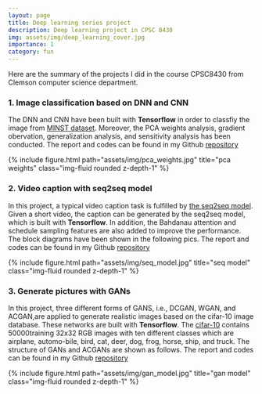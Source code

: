 ```yaml
---
layout: page
title: Deep learning series project
description: Deep learning project in CPSC 8430
img: assets/img/deep_learning_cover.jpg
importance: 1
category: fun
---
```


Here are the summary of the projects I did in the course CPSC8430 from Clemson computer science department. 

### 1. Image classification based on DNN and CNN

The DNN and CNN have been built with **Tensorflow** in order to classfiy the image from [MINST dataset](http://yann.lecun.com/exdb/mnist/). Moreover, the PCA weights analysis, gradient obervation, generalization analysis, and sensitivity analysis has been conducted. The report and codes can be found in my Github [repository](https://github.com/FangjianLi/Deep-learning-Project1-Image-Classification-with-DNN-CNN)



{% include figure.html path="assets/img/pca_weights.jpg" title="pca weights" class="img-fluid rounded z-depth-1" %}

### 2. Video caption with seq2seq model

In this project, a typical video caption task is fulfilled by [the seq2seq model](https://openaccess.thecvf.com/content_iccv_2015/papers/Venugopalan_Sequence_to_Sequence_ICCV_2015_paper.pdf). Given a short video, the caption can be generated by the seq2seq model, which is built with **Tensorflow**. In addition, the Bahdanau attention and schedule sampling features are also added to improve the performance. The block diagrams have been shown in the following pics. The report and codes can be found in my Github [repository](https://github.com/FangjianLi/Deep-learning-Project2-Video-Captioning-with-seq2seq)


{% include figure.html path="assets/img/seq_model.jpg" title="seq model" class="img-fluid rounded z-depth-1" %}



### 3. Generate pictures with GANs

In this project, three different forms of GANS, i.e., DCGAN, WGAN, and ACGAN,are applied to generate realistic images based on the cifar-10 image database. These networks are built with **Tensorflow**. The [cifar-10](https://www.cs.toronto.edu/~kriz/cifar.html) contains 50000training 32x32 RGB images with ten different classes which are airplane, automo-bile,  bird,  cat,  deer,  dog,  frog,  horse,  ship,  and truck. The structure of GANs and ACGANs are shown as follows. The report and codes can be found in my Github [repository](https://github.com/FangjianLi/Deep-learning-Project-Generate-Pics-with-GANs)

{% include figure.html path="assets/img/gan_model.jpg" title="gan model" class="img-fluid rounded z-depth-1" %}
